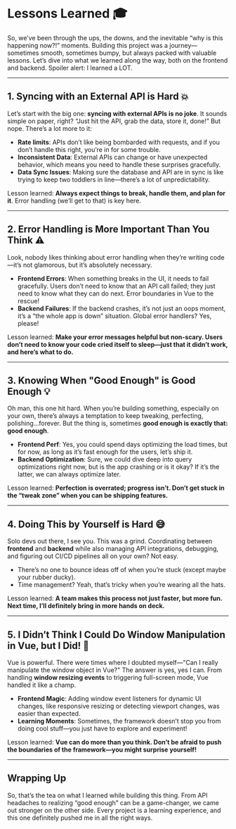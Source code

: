 # Lessons Learned 🎓

So, we’ve been through the ups, the downs, and the inevitable “why is this happening now?!” moments. Building this project was a journey—sometimes smooth, sometimes bumpy, but always packed with valuable lessons. Let’s dive into what we learned along the way, both on the frontend and backend. Spoiler alert: I learned a LOT.

---

## 1. Syncing with an External API is Hard 💥

Let’s start with the big one: **syncing with external APIs is no joke**. It sounds simple on paper, right? “Just hit the API, grab the data, store it, done!” But nope. There’s a lot more to it:

- **Rate limits**: APIs don’t like being bombarded with requests, and if you don’t handle this right, you’re in for some trouble.
- **Inconsistent Data**: External APIs can change or have unexpected behavior, which means you need to handle these surprises gracefully.
- **Data Sync Issues**: Making sure the database and API are in sync is like trying to keep two toddlers in line—there’s a lot of unpredictability.

Lesson learned: **Always expect things to break, handle them, and plan for it**. Error handling (we’ll get to that) is key here.

---

## 2. Error Handling is More Important Than You Think ⚠️

Look, nobody likes thinking about error handling when they’re writing code—it’s not glamorous, but it’s absolutely necessary.

- **Frontend Errors**: When something breaks in the UI, it needs to fail gracefully. Users don’t need to know that an API call failed; they just need to know what they can do next. Error boundaries in Vue to the rescue!
- **Backend Failures**: If the backend crashes, it’s not just an oops moment, it’s a “the whole app is down” situation. Global error handlers? Yes, please!

Lesson learned: **Make your error messages helpful but non-scary. Users don’t need to know your code cried itself to sleep—just that it didn’t work, and here’s what to do.**

---

## 3. Knowing When "Good Enough" is Good Enough 💡

Oh man, this one hit hard. When you’re building something, especially on your own, there’s always a temptation to keep tweaking, perfecting, polishing...forever. But the thing is, sometimes **good enough is exactly that: good enough**.

- **Frontend Perf**: Yes, you could spend days optimizing the load times, but for now, as long as it’s fast enough for the users, let’s ship it.
- **Backend Optimization**: Sure, we could dive deep into query optimizations right now, but is the app crashing or is it okay? If it’s the latter, we can always optimize later.

Lesson learned: **Perfection is overrated; progress isn’t. Don’t get stuck in the “tweak zone” when you can be shipping features.**

---

## 4. Doing This by Yourself is Hard 😅

Solo devs out there, I see you. This was a grind. Coordinating between **frontend** and **backend** while also managing API integrations, debugging, and figuring out CI/CD pipelines all on your own? Not easy.

- There’s no one to bounce ideas off of when you’re stuck (except maybe your rubber ducky).
- Time management? Yeah, that’s tricky when you’re wearing all the hats.

Lesson learned: **A team makes this process not just faster, but more fun. Next time, I’ll definitely bring in more hands on deck.**

---

## 5. I Didn’t Think I Could Do Window Manipulation in Vue, but I Did! 🚀

Vue is powerful. There were times where I doubted myself—"Can I really manipulate the window object in Vue?" The answer is yes, yes I can. From handling **window resizing events** to triggering full-screen mode, Vue handled it like a champ.

- **Frontend Magic**: Adding window event listeners for dynamic UI changes, like responsive resizing or detecting viewport changes, was easier than expected.
- **Learning Moments**: Sometimes, the framework doesn’t stop you from doing cool stuff—you just have to explore and experiment!

Lesson learned: **Vue can do more than you think. Don’t be afraid to push the boundaries of the framework—you might surprise yourself!**

---

## Wrapping Up

So, that’s the tea on what I learned while building this thing. From API headaches to realizing “good enough” can be a game-changer, we came out stronger on the other side. Every project is a learning experience, and this one definitely pushed me in all the right ways.
